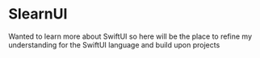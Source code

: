 # SlearnUI
Wanted to learn more about SwiftUI so here will be the place to refine my understanding for the SwiftUI language and build upon projects
